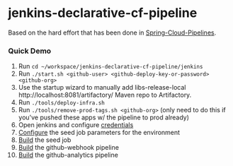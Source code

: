 # jenkins-declarative-cf-pipeline

Based on the hard effort that has been done in [Spring-Cloud-Pipelines](https://github.com/spring-cloud/spring-cloud-pipelines/tree/master/jenkins#declarative-pipeline--blue-ocean).

### Quick Demo
1. Run `cd ~/workspace/jenkins-declarative-cf-pipeline/jenkins`
2. Run `./start.sh <github-user> <github-deploy-key-or-password> <github-org>`
3. Use the startup wizard to manually add libs-release-local http://localhost:8081/artifactory/ Maven repo to Artifactory.
4. Run `./tools/deploy-infra.sh`
5. Run `./tools/remove-prod-tags.sh <github-org>` (only need to do this if you've pushed these apps w/ the pipeline to prod already)
6. Open jenkins and configure [credentials](http://localhost:8080/credentials/)
7. [Configure](http://localhost:8080/job/jenkins-pipeline-seed/configure) the seed job parameters for the environment
8. [Build](http://localhost:8080/job/jenkins-pipeline-seed/) the seed job
9. [Build](http://localhost:8080/job/github-webhook-declarative-pipeline/) the github-webhook pipeline
10. [Build](http://localhost:8080/job/github-analytics-declarative-pipeline/) the github-analytics pipeline